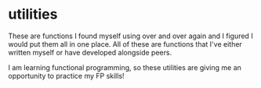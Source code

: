 # utilities

These are functions I found myself using over and over again and I figured I would put them all in one place. All of these are functions that I've either written myself or have developed alongside peers.

I am learning functional programming, so these utilities are giving me an opportunity to practice my FP skills!
